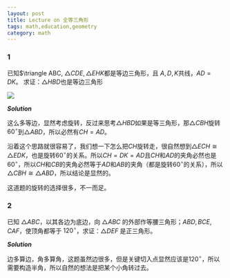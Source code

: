 ```yaml
---
layout: post
title: Lecture on 全等三角形
tags: math,education,geometry
category: math
---
```


### 1

已知$\triangle ABC, $\triangle CDE, \triangle EHK$都是等边三角形，且
$A,D,K$共线，$AD = DK$。 求证：$\triangle HBD$也是等边三角形

![](https://crsando.github.io/images/2025-07-16/A-001.png)

***Solution***

这么多等边，显然考虑旋转，反过来思考$\triangle HBD$如果是等三角形，那$\triangle CBH$旋转$60^\circ$到$\triangle ABD$，所以必然有$CH = AD$。

沿着这个思路就很容易了，我们想一下怎么把$CH$旋转走，很自然想到$\triangle ECH \cong \triangle EDK$，也是旋转$60^\circ$的关系。所以$CH = DK = AD$且$CH$和$AD$的夹角必然也是$60^\circ$，所以$CH$和$CB$的夹角必然等于$AD$和$AB$的夹角（都是旋转$60^\circ$的关系），所以$\triangle CBH \cong \triangle ABD$，所以结论是显然的。

这道题的旋转的选择很多，不一而足。

### 2

已知 $\triangle ABC$，以其各边为底边，向 $\triangle ABC$ 的外部作等腰三角形；$ABD, BCE, CAF$，使顶角都等于 $120^\circ$，求证：$\triangle DEF$ 是正三角形。

***Solution***

边多算边，角多算角，这题虽然边很多，但是关键切入点显然应该是$120^\circ$，所以需要构造半角，所以自然的想法是把某个小角转过去。


